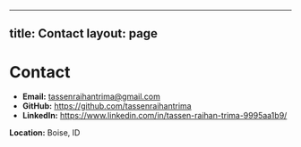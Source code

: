 
---
title: Contact
layout: page
---

# Contact
- **Email:** [tassenraihantrima@gmail.com](mailto:tassenraihantrima@gmail.com)
- **GitHub:** <https://github.com/tassenraihantrima>
- **LinkedIn:** <https://www.linkedin.com/in/tassen-raihan-trima-9995aa1b9/>

**Location:** Boise, ID
